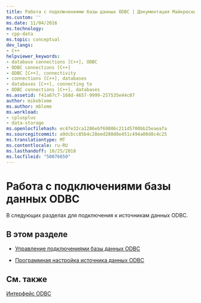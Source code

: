 ```yaml
---
title: Работа с подключениями базы данных ODBC | Документация Майкрософт
ms.custom: ''
ms.date: 11/04/2016
ms.technology:
- cpp-data
ms.topic: conceptual
dev_langs:
- C++
helpviewer_keywords:
- database connections [C++], ODBC
- ODBC connections [C++]
- ODBC [C++], connectivity
- connections [C++], databases
- databases [C++], connecting to
- ODBC connections [C++], databases
ms.assetid: f41a67c7-168d-4657-9999-257535e44c87
author: mikeblome
ms.author: mblome
ms.workload:
- cplusplus
- data-storage
ms.openlocfilehash: ec47e32ca1286ebf69806c211d5700bb25eaeafa
ms.sourcegitcommit: a9dcbcc85b4c28eed280d8e451c494a00d8c4c25
ms.translationtype: MT
ms.contentlocale: ru-RU
ms.lasthandoff: 10/25/2018
ms.locfileid: "50076650"
---
```

# <a name="work-with-odbc-database-connections"></a>Работа с подключениями базы данных ODBC

В следующих разделах для подключения к источникам данных ODBC.

## <a name="in-this-section"></a>В этом разделе

- [Управление подключениями базы данных ODBC](../../data/odbc/data-source-managing-connections-odbc.md)

- [Программная настройка источника данных ODBC](../../data/odbc/data-source-programmatically-configuring-an-odbc-data-source.md)

## <a name="see-also"></a>См. также

[Интерфейс ODBC](../../data/odbc/open-database-connectivity-odbc.md)